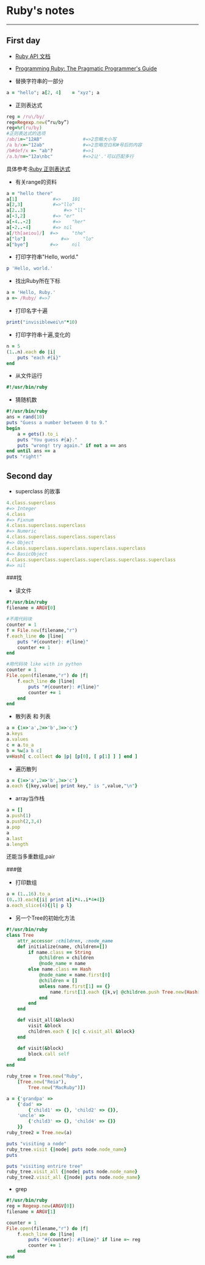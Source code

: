 Ruby's notes
============
-----------

First day
---------

- [Ruby API 文档](http://ruby-doc.org)

- [Programming Ruby: The Pragmatic Programmer's Guide](ruby-doc.com/docs/ProgrammingRuby/)

- 替换字符串的一部分

```ruby
a = "hello"; a[2, 4]    = "xyz"; a
```

- 正则表达式

```ruby
reg = /ru\/by/
reg=Regexp.new(“ru/by”) 	
reg=%r(ru/by)
#正则表达式的选项
/ab/i=~"12AB"               #=>2忽略大小写
/a b/x=~"12ab"              #=>2忽略空白和#号后的内容
/b#def/x =~ "ab"?           #=>1
/a.b/m=~"12a\nbc"           #=>2让'.'可以匹配多行
```
具体参考:[Ruby 正则表达式 ](blog.csdn.net/menxu_work/article/details/9134447)

- 有关range的资料
```ruby
a = "hello there"
a[1] 	         #=>	101
a[2,3] 	         #=>"llo"
a[2..3] 	         #=> "ll"
a[-3,2]          #=> "er"
a[-4..-2]        #=>	"her"
a[-2..-4]        #=> nil
a[/th[aeiou]/] 	#=> 	"the"
a["lo"]         	#=> 	"lo"
a["bye"] 	    #=> 	nil
```

- 打印字符串"Hello, world."
```ruby
p 'Hello, world.'
```

- 找出Ruby所在下标
```ruby
a = 'Hello, Ruby.'
a =~ /Ruby/ #=>7
```

- 打印名字十遍
```ruby
print("invisiblewei\n"*10)
```

- 打印字符串十遍,变化的
```ruby
n = 5
(1..n).each do |i|
    puts "each #{i}"
end
```

- 从文件运行
```ruby
#!/usr/bin/ruby
```

- 猜随机数
```ruby
#!/usr/bin/ruby
ans = rand(10)
puts "Guess a number between 0 to 9."
begin
    a = gets().to_i
    puts "You guess #{a}."
    puts "wrong! try again." if not a == ans
end until ans == a
puts "right!"

```

Second day
---------

- superclass 的故事
```ruby
4.class.superclass
#=> Integer
4.class
#=> Fixnum
4.class.superclass.superclass
#=> Numeric
4.class.superclass.superclass.superclass
#=> Object
4.class.superclass.superclass.superclass.superclass
#=> BasicObject
4.class.superclass.superclass.superclass.superclass.superclass
#=> nil

```

###找
- 读文件
```ruby
#!/usr/bin/ruby
filename = ARGV[0]

#不用代码块
counter = 1
f = File.new(filename,"r")
f.each_line do |line|
    puts "#{counter}: #{line}"
    counter += 1
end

#用代码块 like with in python
counter = 1
File.open(filename,"r") do |f|
    f.each_line do |line|
        puts "#{counter}: #{line}"
        counter += 1
    end
end

```

- 散列表 和 列表 
```ruby
a = {1=>'a',2=>'b',3=>'c'}
a.keys
a.values
c = a.to_a
b = %w[a b c]
v=Hash[ c.collect do |p| [p[0], [ p[1] ] ] end ]

```

- 遍历散列
```ruby
a = {1=>'a',2=>'b',3=>'c'}
a.each {|key,value| print key," is ",value,"\n"}
```

- array当作栈
```ruby
a = []
a.push(1)
a.push(2,3,4)
a.pop
a
a.last
a.length
```
还能当多重数组,pair

###做

- 打印数组
```ruby
a = (1..16).to_a
(0..3).each{|i| print a[i*4..i*4+4]}
a.each_slice(4){|l| p l}
```

- 另一个Tree的初始化方法
```ruby
#!/usr/bin/ruby
class Tree
    attr_accessor :children, :node_name
    def initialize(name, children=[])
        if name.class == String
            @children = children
            @node_name = name
        else name.class == Hash
            @node_name = name.first[0]
            @children = []
            unless name.first[1] == {}
                name.first[1].each {|k,v| @children.push Tree.new(Hash[k,v])}
            end
        end
    end

    def visit_all(&block) 
        visit &block
        children.each { |c| c.visit_all &block}
    end

    def visit(&block)
        block.call self
    end
end

ruby_tree = Tree.new("Ruby",
    [Tree.new("Reia"),
        Tree.new("MacRuby")])

a = {'grandpa' => 
    {'dad' => 
        {'child1' => {}, 'child2' => {}},
    'uncle' => 
        {'child3' => {}, 'child4' => {}}
    }}
ruby_tree2 = Tree.new(a)

puts "visiting a node"
ruby_tree.visit {|node| puts node.node_name}
puts

puts "visiting entrire tree"
ruby_tree.visit_all {|node| puts node.node_name}
ruby_tree2.visit_all {|node| puts node.node_name}

```

- grep
```ruby
#!/usr/bin/ruby
reg = Regexp.new(ARGV[0])
filename = ARGV[1]

counter = 1
File.open(filename,"r") do |f|
    f.each_line do |line|
        puts "#{counter}: #{line}" if line =~ reg
        counter += 1
    end
end
```

